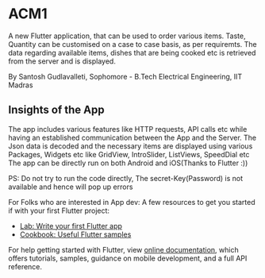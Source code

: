 # ACM1

A new Flutter application, that can be used to order various items. Taste, Quantity can be customised on a case to case basis, as per requiremts. The data regarding available items, dishes that are being cooked etc is retrieved from the server and is displayed.

By Santosh Gudlavalleti, Sophomore - B.Tech Electrical Engineering, IIT Madras

## Insights of the App

The app includes various features like HTTP requests, API calls etc while having an established communication between the App and the Server. 
The Json data is decoded and the necessary items are displayed using various Packages, Widgets etc like GridView, IntroSlider, ListViews, SpeedDial etc
The app can be directly run on both Android and iOS(Thanks to Flutter :))

PS: Do not try to run the code directly, The secret-Key(Password) is not available and hence will pop up errors

For Folks who are interested in App dev: 
A few resources to get you started if with your first Flutter project:

- [Lab: Write your first Flutter app](https://flutter.dev/docs/get-started/codelab)
- [Cookbook: Useful Flutter samples](https://flutter.dev/docs/cookbook)

For help getting started with Flutter, view 
[online documentation](https://flutter.dev/docs), which offers tutorials,
samples, guidance on mobile development, and a full API reference.

